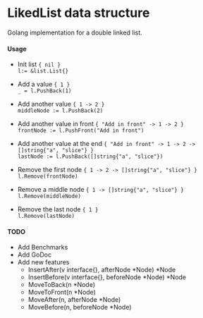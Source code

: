 # LikedList data structure
Golang implementation for a double linked list.

#### Usage
    
- Init list `{ nil }`  
    `l:= &list.List{}`

- Add a value `{ 1 }`  
    `_ = l.PushBack(1)`

- Add another value `{ 1 -> 2 }`  
    `middleNode := l.PushBack(2)`

- Add another value in front `{ "Add in front" -> 1 -> 2 }`  
    `frontNode := l.PushFront("Add in front")`
    
- Add another value at the end `{ "Add in front" -> 1 -> 2 -> []string{"a", "slice"} }`  
    `lastNode := l.PushBack([]string{"a", "slice"})`

- Remove the first node `{ 1 -> 2 -> []string{"a", "slice"} }`  
    `l.Remove(frontNode)`

- Remove a middle node `{ 1 -> []string{"a", "slice"} }`   
    `l.Remove(middleNode)`

- Remove the last node `{ 1 }`  
    `l.Remove(lastNode)`
    
#### TODO
- Add Benchmarks 
- Add GoDoc
- Add new features
    - InsertAfter(v interface{}, afterNode *Node) *Node 
    - InsertBefore(v interface{}, beforeNode *Node) *Node
    - MoveToBack(n *Node)
    - MoveToFront(n *Node)
    - MoveAfter(n, afterNode *Node)
    - MoveBefore(n, beforeNode *Node)
          